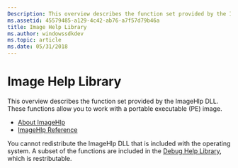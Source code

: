 ```yaml
---
Description: This overview describes the function set provided by the ImageHlp DLL. These functions allow you to work with a portable executable (PE) image.
ms.assetid: 45579485-a129-4c42-ab76-a7f57d79b46a
title: Image Help Library
ms.author: windowssdkdev
ms.topic: article
ms.date: 05/31/2018
---
```


# Image Help Library

This overview describes the function set provided by the ImageHlp DLL. These functions allow you to work with a portable executable (PE) image.

-   [About ImageHlp](about-imagehlp.md)
-   [ImageHlp Reference](imagehlp-reference.md)

You cannot redistribute the ImageHlp DLL that is included with the operating system. A subset of the functions are included in the [Debug Help Library](debug-help-library.md), which is restributable.

 

 



